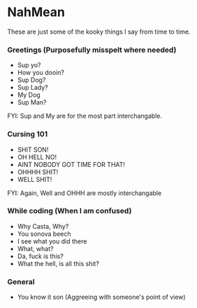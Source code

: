 # NahMean
These are just some of the kooky things I say from time to time. 

### Greetings (Purposefully misspelt where needed) 
- Sup yo?
- How you dooin?
- Sup Dog?
- Sup Lady?
- My Dog
- Sup Man?

FYI: Sup and My are for the most part interchangable. 

### Cursing 101
- SHIT SON!
- OH HELL NO!
- AINT NOBODY GOT TIME FOR THAT!
- OHHHH SHIT!
- WELL SHIT!

FYI: Again, Well and OHHH are mostly interchangable 

### While coding (When I am confused)
- Why Casta, Why?
- You sonova beech
- I see what you did there
- What, what?
- Da, fuck is this?
- What the hell, is all this shit?

### General
- You know it son (Aggreeing with someone's point of view)
